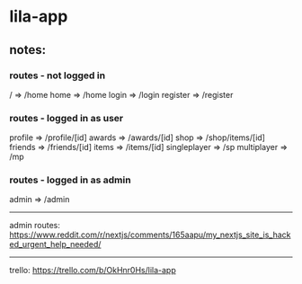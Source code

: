
# lila-app

## notes:

### routes - not logged in

/               => /home
home            => /home
login           => /login
register        => /register

### routes - logged in as user

profile         => /profile/[id]
awards          => /awards/[id]
shop            => /shop/items/[id]
friends         => /friends/[id]
items           => /items/[id]
singleplayer    => /sp
multiplayer     => /mp

### routes - logged in as admin

admin       => /admin


---

admin routes: https://www.reddit.com/r/nextjs/comments/165aapu/my_nextjs_site_is_hacked_urgent_help_needed/

---

trello: https://trello.com/b/OkHnr0Hs/lila-app

